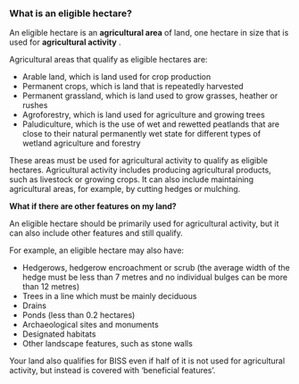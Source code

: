 ###  **What is an eligible hectare?**

An eligible hectare is an **agricultural area** of land, one hectare in size
that is used for **agricultural activity** .

Agricultural areas that qualify as eligible hectares are:

  * Arable land, which is land used for crop production 
  * Permanent crops, which is land that is repeatedly harvested 
  * Permanent grassland, which is land used to grow grasses, heather or rushes 
  * Agroforestry, which is land used for agriculture and growing trees 
  * Paludiculture, which is the use of wet and rewetted peatlands that are close to their natural permanently wet state for different types of wetland agriculture and forestry 

These areas must be used for agricultural activity to qualify as eligible
hectares. Agricultural activity includes producing agricultural products, such
as livestock or growing crops. It can also include maintaining agricultural
areas, for example, by cutting hedges or mulching.

**What if there are other features on my land?**

An eligible hectare should be primarily used for agricultural activity, but it
can also include other features and still qualify.

For example, an eligible hectare may also have:

  * Hedgerows, hedgerow encroachment or scrub (the average width of the hedge must be less than 7 metres and no individual bulges can be more than 12 metres) 
  * Trees in a line which must be mainly deciduous 
  * Drains 
  * Ponds (less than 0.2 hectares) 
  * Archaeological sites and monuments 
  * Designated habitats 
  * Other landscape features, such as stone walls 

Your land also qualifies for BISS even if half of it is not used for
agricultural activity, but instead is covered with ‘beneficial features’.
